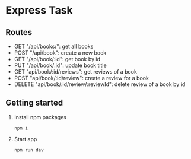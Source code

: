 # Express Task

## Routes

- GET "/api/books/": get all books
- POST "/api/book": create a new book
- GET "/api/book/:id": get book by id
- PUT "/api/book/:id": update book title
- GET "api/book/:id/reviews": get reviews of a book
- POST "api/book/:id/review": create a review for a book
- DELETE "api/book/:id/review/:reviewId": delete review of a book by id

## Getting started

1. Install npm packages 
    ``` 
    npm i
    ```
2. Start app 
    ``` 
    npm run dev
    ```